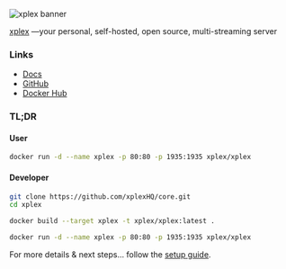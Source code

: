 ![xplex banner](https://xplex.me/preview.png)

[xplex](https://xplex.me/) —your personal, self-hosted, open source, multi-streaming server

### Links
- [Docs](https://xplex.me/)
- [GitHub](https://github.com/xplexHQ/core)
- [Docker Hub](https://hub.docker.com/r/xplex/xplex/)

### TL;DR

#### User
```bash
docker run -d --name xplex -p 80:80 -p 1935:1935 xplex/xplex
```

#### Developer
```bash
git clone https://github.com/xplexHQ/core.git
cd xplex

docker build --target xplex -t xplex/xplex:latest .

docker run -d --name xplex -p 80:80 -p 1935:1935 xplex/xplex
```

For more details & next steps... follow the [setup guide](https://xplex.me/setup/).
